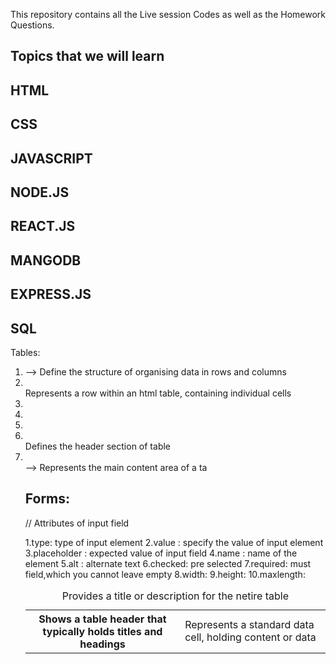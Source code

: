 This repository contains all the Live session Codes as well as the Homework Questions.


## Topics that we will learn

## HTML
## CSS
## JAVASCRIPT
## NODE.JS
## REACT.JS
## MANGODB
## EXPRESS.JS
## SQL



Tables:
1. <table> --> Define the structure of organising data in rows and columns 

2. <tr> Represents a row within an html table, containing individual cells </tr>

3. <th>Shows a table header that typically holds titles and headings</th>

4. <td>Represents a standard data cell, holding content or data</td>

5. <caption>Provides a title or description for the netire table </caption>

6. <thead>Defines the header section of table</thead>

7. <tbody></tbody> --> Represents the main content area of a ta

## Forms:

// Attributes of input field

1.type: type of input element
2.value : specify the value of input element
3.placeholder : expected value of input field
4.name : name of the element
5.alt : alternate text
6.checked: pre selected
7.required: must field,which you cannot leave empty
8.width:
9.height:
10.maxlength:
